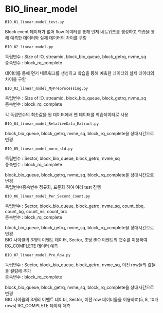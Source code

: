 # BIO_linear_model

```
BIO_01_linear_model_test.py
```
Block event 데이터가 없어 flow 데이터를 통해 먼저 네트워크를 생성하고 학습을 통해 예측한 데이터와 실제 데이터의 차이를 구함

```
BIO_02_linear_model.py
```
독립변수 : Size of IO, streamid, block_bio_queue, block_getrq, nvme_sq  
종속변수 : block_rq_complete  
  
데이터를 통해 먼저 네트워크를 생성하고 학습을 통해 예측한 데이터와 실제 데이터의 차이를 구함

```
BIO_03_linear_model_MyPreprocessing.py
```
독립변수 : Size of IO, streamid, block_bio_queue, block_getrq, nvme_sq  
종속변수 : block_rq_complete  
  
각 독립변수의 최솟값을 원 데이터에서 뺀 데이터를 학습데이터로 사용

```
BIO_04_linear_model_RelativeData_Extract.py
```
block_bio_queue, block_getrq, nvme_sq, block_rq_complete을 상대시간으로 변경

```
BIO_05_linear_model_norm_std.py
```
독립변수 : Sector, block_bio_queue, block_getrq, nvme_sq  
종속변수 : block_rq_complete  
  
block_bio_queue, block_getrq, nvme_sq, block_rq_complete을 상대시간으로 변경  
독립변수/종속변수 정규화, 표준화 하여 여러 test 진행

```
BIO_06_linear_model_Per_Second_Count.py
```
독립변수 : Sector, block_bio_queue, block_getrq, nvme_sq, count_bbq, count_bg, count_ns, count_brc  
종속변수 : block_rq_complete  
  
block_bio_queue, block_getrq, nvme_sq, block_rq_complete을 상대시간으로 변경  
BIO 사이클의 3개의 이벤트 데이터, Sector, 초당 BIO 이벤트의 갯수를 이용하여 RG_COMPLETE 데이터 예측

```
BIO_07_linear_model_Pre_Row.py
```
독립변수 : Sector, block_bio_queue, block_getrq, nvme_sq, 이전 row들의 값들을 컬럼에 추가  
종속변수 : block_rq_complete  
  
block_bio_queue, block_getrq, nvme_sq, block_rq_complete을 상대시간으로 변경  
BIO 사이클의 3개의 이벤트 데이터, Sector, 이전 row 데이터들을 이용하여(5, 8, 10개 rows) RG_COMPLETE 데이터 예측
